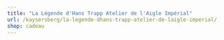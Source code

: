 ```yaml
---
title: "La Légende d'Hans Trapp Atelier de l'Aigle Impérial"
url: /kaysersberg/la-legende-dhans-trapp-atelier-de-laigle-imperial/
shop: cadeau
---
```

